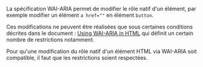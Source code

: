 La spécification WAI-ARIA permet de modifier le rôle natif d'un élément, par exemple modifier un élément `a href=""` en élément `button`.

Ces modifications ne peuvent être réalisées que sous certaines conditions décrites dans le document : [Using WAI-ARIA in HTML](http://www.w3.org/TR/aria-in-html/) qui définit un certain nombre de restrictions notamment.

Pour qu'une modification du rôle natif d'un élément HTML via WAI-ARIA soit compatible, il faut que les restrictions soient respectées.
